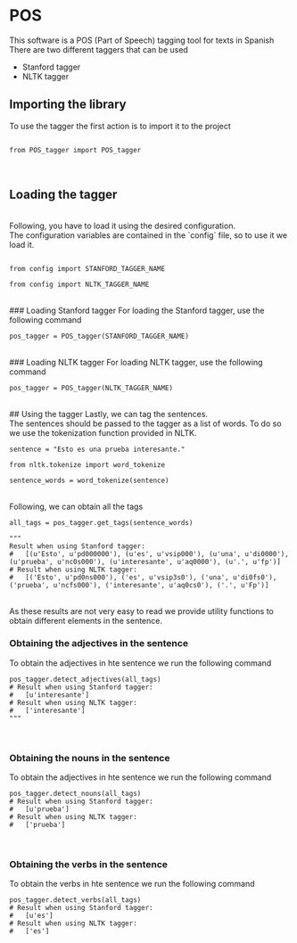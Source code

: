 # POS

This software is a POS (Part of Speech) tagging tool for texts in Spanish
<br/>
There are two different taggers that can be used
* Stanford tagger
* NLTK tagger

##  Importing the library
To use the tagger the first action is to import it to the project
<br/>

```

from POS_tagger import POS_tagger

```
<br/>

##  Loading the tagger
<br/>
Following, you have to load it using the desired configuration.
<br/>
The configuration variables are contained in the `config` file, so to use it we load it.
<br/>

```

from config import STANFORD_TAGGER_NAME

from config import NLTK_TAGGER_NAME
```

<br/>
###  Loading Stanford tagger
For loading the Stanford tagger, use the following command
<br/>

```
pos_tagger = POS_tagger(STANFORD_TAGGER_NAME)
```

<br/>
###  Loading NLTK tagger
For loading NLTK tagger, use the following command
<br/>

```
pos_tagger = POS_tagger(NLTK_TAGGER_NAME)
```

<br/>
##  Using the tagger
Lastly, we can tag the sentences.
<br/>
The sentences should be passed to the tagger as a list of words. To do so we use the tokenization function provided in NLTK.
<br/>

```
sentence = "Esto es una prueba interesante."

from nltk.tokenize import word_tokenize

sentence_words = word_tokenize(sentence)
```

<br/>
Following, we can obtain all the tags
<br/>

```
all_tags = pos_tagger.get_tags(sentence_words)

"""
Result when using Stanford tagger:
#   [(u'Esto', u'pd000000'), (u'es', u'vsip000'), (u'una', u'di0000'), (u'prueba', u'nc0s000'), (u'interesante', u'aq0000'), (u'.', u'fp')]
# Result when using NLTK tagger:
#   [('Esto', u'pd0ns000'), ('es', u'vsip3s0'), ('una', u'di0fs0'), ('prueba', u'ncfs000'), ('interesante', u'aq0cs0'), ('.', u'Fp')]

```

<br/>
As these results are not very easy to read we provide utility functions to obtain different elements in the sentence.
<br/>

### Obtaining the adjectives in the sentence
To obtain the adjectives in hte sentence we run the following command
<br/>

```
pos_tagger.detect_adjectives(all_tags)
# Result when using Stanford tagger:
#   [u'interesante']
# Result when using NLTK tagger:
#   ['interesante']
"""
```

<br/>

### Obtaining the nouns in the sentence
To obtain the adjectives in hte sentence we run the following command
<br/>

```
pos_tagger.detect_nouns(all_tags)
# Result when using Stanford tagger:
#   [u'prueba']
# Result when using NLTK tagger:
#   ['prueba']
```

<br/>

### Obtaining the verbs in the sentence
To obtain the verbs in hte sentence we run the following command
<br/>

```
pos_tagger.detect_verbs(all_tags)
# Result when using Stanford tagger:
#   [u'es']
# Result when using NLTK tagger:
#   ['es']
```
